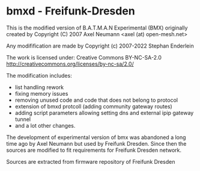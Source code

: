 # bmxd - Freifunk-Dresden

This is the modified version of B.A.T.M.A.N Experimental (BMX) originally created by
Copyright (C) 2007 Axel Neumann <axel (at) open-mesh.net>

Any modifification are made by
Copyright (c) 2007-2022 Stephan Enderlein <Freifunk Dresden>

The work is licensed under:
Creative Commons BY-NC-SA-2.0
http://creativecommons.org/licenses/by-nc-sa/2.0/


The modification includes:
- list handling rework
- fixing memory issues
- removing unused code and code that does not belong to protocol
- extension of bmxd protcoll (adding community gateway routes)
- adding script parameters allowing setting dns and external ipip gateway tunnel
- and a lot other changes.


The development of experimental version of bmx was abandoned a long time ago by  Axel Neumann
but used by Freifunk Dresden. Since then the sources are modified to fit requirements
for Freifunk Dresden network.

Sources are extracted from firmware repository of Freifunk Dresden



